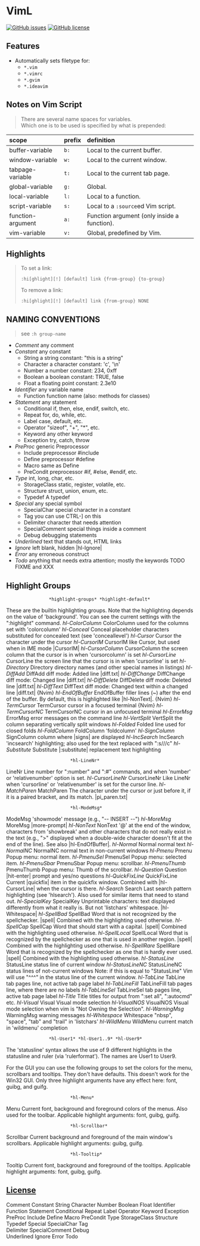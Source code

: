 # VimL 
[![GitHub issues](https://img.shields.io/github/issues/dunstontc/viml.svg)](https://github.com/dunstontc/viml/issues)
[![GitHub license](https://img.shields.io/badge/license-MIT-blue.svg)](https://github.com/dunstontc/viml/blob/master/LICENSE) 

## Features
- Automatically sets filetype for:
  - `*.vim`
  - `*.vimrc`
  - `*.gvim`
  - `*.ideavim`
  

## Notes on Vim Script
> There are several name spaces for variables.  
> Which one is to be used is specified by what is prepended:
<!-- (nothing) In a function: local to a function; otherwise: global -->

| scope             | prefix | definition                                  |
|:------------------|:-------|:--------------------------------------------|
| buffer-variable   | `b:`   | Local to the current buffer.                |
| window-variable   | `w:`   | Local to the current window.                |
| tabpage-variable  | `t:`   | Local to the current tab page.              |
| global-variable   | `g:`   | Global.                                     |
| local-variable    | `l:`   | Local to a function.                        |
| script-variable   | `s:`   | Local to a `:source`ed Vim script.          |
| function-argument | `a:`   | Function argument (only inside a function). |
| vim-variable      | `v:`   | Global, predefined by Vim.                  |

## Highlights

> To set a link:
> 
>     :hi[ghlight][!] [default] link {from-group} {to-group}
> 
> To remove a link:
> 
>     :hi[ghlight][!] [default] link {from-group} NONE


## NAMING CONVENTIONS  

> see `:h group-name`

- *Comment* any comment
- *Constant* any constant
  - String  a string constant: "this is a string"
  - Character a character constant: 'c', '\n'
  - Number  a number constant: 234, 0xff
  - Boolean a boolean constant: TRUE, false
  - Float  a floating point constant: 2.3e10
- *Identifier* any variable name
  - Function function name (also: methods for classes)
- *Statement* any statement
  - Conditional if, then, else, endif, switch, etc.
  - Repeat  for, do, while, etc.
  - Label  case, default, etc.
  - Operator "sizeof", "+", "*", etc.
  - Keyword any other keyword
  - Exception try, catch, throw
- *PreProc* generic Preprocessor
  - Include preprocessor #include
  - Define  preprocessor #define
  - Macro  same as Define
  - PreCondit preprocessor #if, #else, #endif, etc.
- *Type*  int, long, char, etc.
  - StorageClass static, register, volatile, etc.
  - Structure struct, union, enum, etc.
  - Typedef A typedef
- *Special* any special symbol
  - SpecialChar special character in a constant
  - Tag  you can use CTRL-] on this
  - Delimiter character that needs attention
  - SpecialComment special things inside a comment
  - Debug  debugging statements
- *Underlined* text that stands out, HTML links
- *Ignore*  left blank, hidden  |hl-Ignore|
- *Error*  any erroneous construct
- *Todo*  anything that needs extra attention; mostly the keywords TODO FIXME and XXX

## Highlight Groups

					*highlight-groups* *highlight-default*
These are the builtin highlighting groups.  Note that the highlighting depends
on the value of 'background'.  You can see the current settings with the
":highlight" command.
							*hl-ColorColumn*
ColorColumn	used for the columns set with 'colorcolumn'
							*hl-Conceal*
Conceal		placeholder characters substituted for concealed
		text (see 'conceallevel')
							*hl-Cursor*
Cursor		the character under the cursor
							*hl-CursorIM*
CursorIM	like Cursor, but used when in IME mode |CursorIM|
							*hl-CursorColumn*
CursorColumn	the screen column that the cursor is in when 'cursorcolumn' is
		set
							*hl-CursorLine*
CursorLine	the screen line that the cursor is in when 'cursorline' is
		set
							*hl-Directory*
Directory	directory names (and other special names in listings)
							*hl-DiffAdd*
DiffAdd		diff mode: Added line |diff.txt|
							*hl-DiffChange*
DiffChange	diff mode: Changed line |diff.txt|
							*hl-DiffDelete*
DiffDelete	diff mode: Deleted line |diff.txt|
							*hl-DiffText*
DiffText	diff mode: Changed text within a changed line |diff.txt|
						 {Nvim} *hl-EndOfBuffer*
EndOfBuffer	filler lines (~) after the end of the buffer.
		By default, this is highlighted like |hl-NonText|.
						 {Nvim} *hl-TermCursor*
TermCursor	cursor in a focused terminal
						 {Nvim} *hl-TermCursorNC*
TermCursorNC	cursor in an unfocused terminal
							*hl-ErrorMsg*
ErrorMsg	error messages on the command line
							*hl-VertSplit*
VertSplit	the column separating vertically split windows
							*hl-Folded*
Folded		line used for closed folds
							*hl-FoldColumn*
FoldColumn	'foldcolumn'
							*hl-SignColumn*
SignColumn	column where |signs| are displayed
							*hl-IncSearch*
IncSearch	'incsearch' highlighting; also used for the text replaced with
		":s///c"
							*hl-Substitute*
Substitute	|:substitute| replacement text highlighting

							*hl-LineNr*
LineNr		Line number for ":number" and ":#" commands, and when 'number'
		or 'relativenumber' option is set.
							*hl-CursorLineNr*
CursorLineNr	Like LineNr when 'cursorline' or 'relativenumber' is set for
		the cursor line.
							*hl-MatchParen*
MatchParen	The character under the cursor or just before it, if it
		is a paired bracket, and its match. |pi_paren.txt|

							*hl-ModeMsg*
ModeMsg		'showmode' message (e.g., "-- INSERT --")
							*hl-MoreMsg*
MoreMsg		|more-prompt|
							*hl-NonText*
NonText		'@' at the end of the window, characters from 'showbreak' 
		and other characters that do not really exist in the text 
		(e.g., ">" displayed when a double-wide character doesn't 
		fit at the end of the line). See also |hl-EndOfBuffer|.
							*hl-Normal*
Normal		normal text
							*hl-NormalNC*
NormalNC	normal text in non-current windows
							*hl-Pmenu*
Pmenu		Popup menu: normal item.
							*hl-PmenuSel*
PmenuSel	Popup menu: selected item.
							*hl-PmenuSbar*
PmenuSbar	Popup menu: scrollbar.
							*hl-PmenuThumb*
PmenuThumb	Popup menu: Thumb of the scrollbar.
							*hl-Question*
Question	|hit-enter| prompt and yes/no questions
							*hl-QuickFixLine*
QuickFixLine	Current |quickfix| item in the quickfix window. Combined with
                |hl-CursorLine| when the cursor is there.
							*hl-Search*
Search		Last search pattern highlighting (see 'hlsearch').
		Also used for similar items that need to stand out.
							*hl-SpecialKey*
SpecialKey	Unprintable characters: text displayed differently from what
		it really is. But not 'listchars' whitespace. |hl-Whitespace|
							*hl-SpellBad*
SpellBad	Word that is not recognized by the spellchecker. |spell|
		Combined with the highlighting used otherwise.
							*hl-SpellCap*
SpellCap	Word that should start with a capital. |spell|
		Combined with the highlighting used otherwise.
							*hl-SpellLocal*
SpellLocal	Word that is recognized by the spellchecker as one that is
		used in another region. |spell|
		Combined with the highlighting used otherwise.
							*hl-SpellRare*
SpellRare	Word that is recognized by the spellchecker as one that is
		hardly ever used. |spell|
		Combined with the highlighting used otherwise.
							*hl-StatusLine*
StatusLine	status line of current window
							*hl-StatusLineNC*
StatusLineNC	status lines of not-current windows
		Note: if this is equal to "StatusLine" Vim will use "^^^" in
		the status line of the current window.
							*hl-TabLine*
TabLine		tab pages line, not active tab page label
							*hl-TabLineFill*
TabLineFill	tab pages line, where there are no labels
							*hl-TabLineSel*
TabLineSel	tab pages line, active tab page label
							*hl-Title*
Title		titles for output from ":set all", ":autocmd" etc.
							*hl-Visual*
Visual		Visual mode selection
 							*hl-VisualNOS*
VisualNOS	Visual mode selection when vim is "Not Owning the Selection".
							*hl-WarningMsg*
WarningMsg	warning messages
							*hl-Whitespace*
Whitespace	"nbsp", "space", "tab" and "trail" in 'listchars'
							*hl-WildMenu*
WildMenu	current match in 'wildmenu' completion

					*hl-User1* *hl-User1..9* *hl-User9*
The 'statusline' syntax allows the use of 9 different highlights in the
statusline and ruler (via 'rulerformat').  The names are User1 to User9.

For the GUI you can use the following groups to set the colors for the menu,
scrollbars and tooltips.  They don't have defaults.  This doesn't work for the
Win32 GUI.  Only three highlight arguments have any effect here: font, guibg,
and guifg.

							*hl-Menu*
Menu		Current font, background and foreground colors of the menus.
		Also used for the toolbar.
		Applicable highlight arguments: font, guibg, guifg.

							*hl-Scrollbar*
Scrollbar	Current background and foreground of the main window's
		scrollbars.
		Applicable highlight arguments: guibg, guifg.

							*hl-Tooltip*
Tooltip		Current font, background and foreground of the tooltips.
		Applicable highlight arguments: font, guibg, guifg.

## [License](https://github.com/dunstontc/viml/blob/master/LICENSE)

Comment 
Constant
String
Character
Number
Boolean
Float
Identifier
Function 
Statement 
Conditional
Repeat
Label
Operator
Keyword
Exception
PreProc
Include
Define
Macro
PreCondit
Type
StorageClass
Structure
Typedef
Special
SpecialChar 
Tag  
Delimiter 
SpecialComment 
Debug  
Underlined
Ignore
Error
Todo
